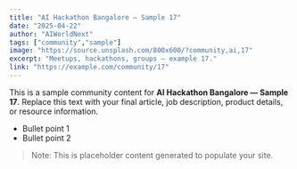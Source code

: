 ```yaml
---
title: "AI Hackathon Bangalore — Sample 17"
date: "2025-04-22"
author: "AIWorldNext"
tags: ["community","sample"]
image: "https://source.unsplash.com/800x600/?community,ai,17"
excerpt: "Meetups, hackathons, groups — example 17."
link: "https://example.com/community/17"
---
```


This is a sample community content for **AI Hackathon Bangalore — Sample 17**. Replace this text with your final article, job description, product details, or resource information.

- Bullet point 1
- Bullet point 2

> Note: This is placeholder content generated to populate your site.
